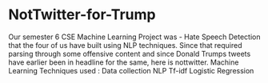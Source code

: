 # NotTwitter-for-Trump
Our semester 6 CSE Machine Learning Project was - Hate Speech Detection that the four of us have built using NLP techniques. Since that required parsing through some offensive content and since Donald Trumps tweets have earlier been in headline for the same, here is nottwitter.
Machine Learning Techniques used :
Data collection
NLP
Tf-idf
Logistic Regression
